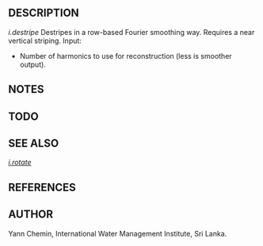 ## DESCRIPTION

*i.destripe* Destripes in a row-based Fourier smoothing way. Requires a
near vertical striping. Input:

  - Number of harmonics to use for reconstruction (less is smoother
    output).

## NOTES

## TODO

## SEE ALSO

*[i.rotate](i.rotate.md)*

## REFERENCES

## AUTHOR

Yann Chemin, International Water Management Institute, Sri Lanka.
